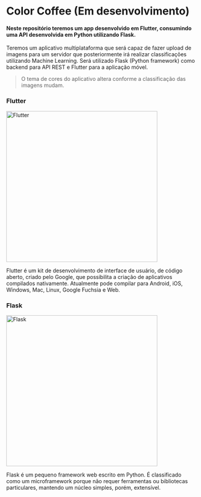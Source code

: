 # Color Coffee (Em desenvolvimento)

#### Neste repositório teremos um app desenvolvido em Flutter, consumindo uma API desenvolvida em Python utilizando Flask. 

Teremos um aplicativo multiplataforma que será capaz de fazer upload de imagens para um servidor que posteriormente irá realizar classificações utilizando Machine Learning.
Será utilizado Flask (Python framework) como backend para API REST e Flutter para a aplicação móvel.

> O tema de cores do aplicativo altera conforme a classificação das imagens mudam.

### Flutter 
<a href="https://flutter.dev/"><img width="400" src="https://flutter.dev/assets/images/shared/brand/flutter/logo/flutter-lockup.png" alt="Flutter" /></a>

Flutter é um kit de desenvolvimento de interface de usuário, de código aberto, criado pelo Google, que possibilita a criação de aplicativos compilados nativamente. Atualmente pode compilar para Android, iOS, Windows, Mac, Linux, Google Fuchsia e Web.

### Flask 
<a href="https://flask.palletsprojects.com/en/2.0.x/"><img width="400" src="https://upload.wikimedia.org/wikipedia/commons/thumb/3/3c/Flask_logo.svg/1200px-Flask_logo.svg.png" alt="Flask" /></a>

Flask é um pequeno framework web escrito em Python. É classificado como um microframework porque não requer ferramentas ou bibliotecas particulares, mantendo um núcleo simples, porém, extensível.
